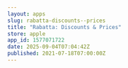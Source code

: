 ```yaml
---
layout: apps
slug: rabatta-discounts--prices
title: "Rabatta: Discounts & Prices"
store: apple
app_id: 1577071722
date: 2025-09-04T07:04:42Z
published: 2021-07-18T07:00:00Z
---
```

